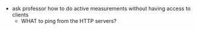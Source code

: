 - ask professor how to do active measurements without having access to clients
    - WHAT to ping from the HTTP servers?